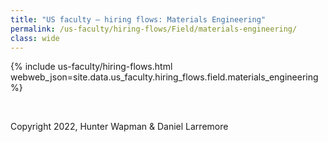 ```yaml
---
title: "US faculty — hiring flows: Materials Engineering"
permalink: /us-faculty/hiring-flows/Field/materials-engineering/
class: wide
---
```


{% include us-faculty/hiring-flows.html webweb_json=site.data.us_faculty.hiring_flows.field.materials_engineering %}

<br>

Copyright 2022, Hunter Wapman & Daniel Larremore
